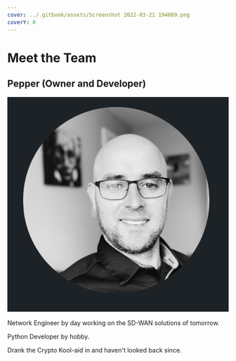```yaml
---
cover: ../.gitbook/assets/Screenshot 2022-03-21 194809.png
coverY: 0
---
```


# Meet the Team

## Pepper (Owner and Developer)

![](<../.gitbook/assets/image (6) (1).png>)

Network Engineer by day working on the SD-WAN solutions of tomorrow.

Python Developer by hobby.

Drank the Crypto Kool-aid in and haven't looked back since. &#x20;

